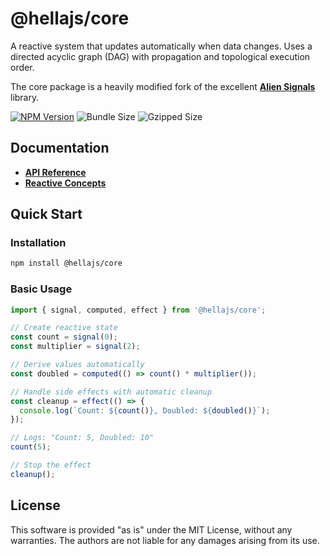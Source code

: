 # @hellajs/core

A reactive system that updates automatically when data changes. Uses a directed acyclic graph (DAG) with propagation and topological execution order. 

The core package is a heavily modified fork of the excellent **[Alien Signals](https://github.com/stackblitz/alien-signals)** library.

[![NPM Version](https://img.shields.io/npm/v/@hellajs/core)](https://www.npmjs.com/package/@hellajs/core)
![Bundle Size](https://img.shields.io/badge/bundle-3.45KB-brightgreen) ![Gzipped Size](https://img.shields.io/badge/gzipped-1.43KB-blue)

## Documentation

- **[API Reference](https://hellajs.com/reference#hellajscore)**
- **[Reactive Concepts](https://hellajs.com/learn/concepts/reactivity)**

## Quick Start

### Installation

```bash
npm install @hellajs/core
```

### Basic Usage

```typescript
import { signal, computed, effect } from '@hellajs/core';

// Create reactive state
const count = signal(0);
const multiplier = signal(2);

// Derive values automatically
const doubled = computed(() => count() * multiplier());

// Handle side effects with automatic cleanup
const cleanup = effect(() => {
  console.log(`Count: ${count()}, Doubled: ${doubled()}`);
});

// Logs: "Count: 5, Doubled: 10"
count(5);

// Stop the effect
cleanup();

```

## License

This software is provided "as is" under the MIT License, without any warranties. The authors are not liable for any damages arising from its use.